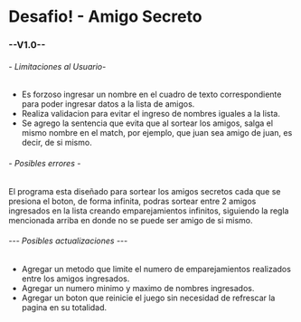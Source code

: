 <h1>Desafio! - Amigo Secreto</h1>

<h3>--V1.0--</h3>

<h6>- Limitaciones al Usuario- </h6>

- Es forzoso ingresar un nombre en el cuadro de texto correspondiente para poder ingresar datos a la lista de amigos.
- Realiza validacion para evitar el ingreso de nombres iguales a la lista.
- Se agrego la sentencia que evita que al sortear los amigos, salga el mismo nombre en el match, por ejemplo, que juan sea amigo de juan, es decir, de si mismo. 

<h6>- Posibles errores -</h6>
El programa esta diseñado para sortear los amigos secretos cada que se presiona el boton, de forma infinita, podras sortear entre 2 amigos ingresados en la lista creando emparejamientos infinitos, siguiendo la regla mencionada arriba en donde no se puede ser amigo de si mismo. 

<h6>--- Posibles actualizaciones ---</h6>

- Agregar un metodo que limite el numero de emparejamientos realizados entre los amigos ingresados.
- Agregar un numero minimo y maximo de nombres ingresados.
- Agregar un boton que reinicie el juego sin necesidad de refrescar la pagina en su totalidad.
